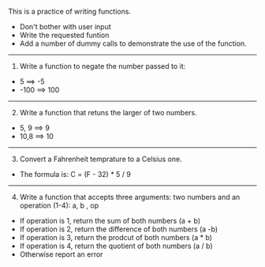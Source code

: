 This is a practice of writing functions.
- Don't bother with user input
- Write the requested funtion
- Add a number of dummy calls to demonstrate the use of the function.
<hr>

1. Write a function to negate the number passed to it:
- 5 ==> -5
- -100  ==> 100
<hr>

2. Write a function that retuns the larger of two numbers.
- 5, 9 ==> 9
- 10,8 ==> 10
<hr>

3. Convert a Fahrenheit temprature to a Celsius one.
- The formula is: C = (F - 32) * 5 / 9
<hr>

4. Write a function that accepts three arguments: two numbers and an operation (1-4): a, b , op
- If operation is 1, return the sum of both numbers (a + b)
- If operation is 2, return the difference of both numbers (a -b)
- If operation is 3, return the prodcut of both numbers (a * b)
- If operation is 4, return the quotient of both numbers (a / b)
- Otherwise report an error

